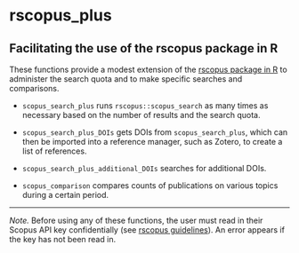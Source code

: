 
# rscopus_plus

## Facilitating the use of the rscopus package in R

These functions provide a modest extension of the [rscopus package in R](https://github.com/muschellij2/rscopus) to administer the search quota and to make specific searches and comparisons.

- `scopus_search_plus` runs `rscopus::scopus_search` as many times as necessary based on the number of results and the search quota.

- `scopus_search_plus_DOIs` gets DOIs from `scopus_search_plus`, which can then be imported into a reference manager, such as Zotero, to create a list of references.
  
- `scopus_search_plus_additional_DOIs` searches for additional DOIs.

- `scopus_comparison` compares counts of publications on various topics during a certain period.

---

*Note.* Before using any of these functions, the user must read in their Scopus API key confidentially (see [rscopus guidelines](https://cran.r-project.org/web/packages/rscopus/vignettes/api_key.html)). An error appears if the key has not been read in.
